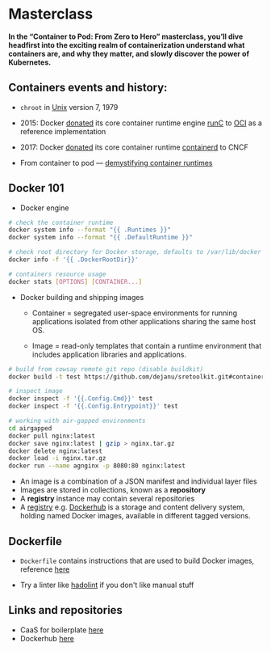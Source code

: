 # Masterclass
__In the “Container to Pod: From Zero to Hero” masterclass, you’ll dive headfirst into the exciting realm of containerization understand what containers are, and why they matter, and slowly discover the power of Kubernetes.__

## Containers events and history:

* `chroot` in [Unix](https://en.wikipedia.org/wiki/Version_7_Unix) version 7, 1979

* 2015: Docker [donated](https://www.docker.com/blog/runc/) its core container runtime engine [runC](https://github.com/opencontainers/runc) to [OCI](https://opencontainers.org/about/overview/) as a reference implementation

* 2017: Docker [donated](https://thenewstack.io/docker-donate-container-runtime-containerd-cloud-native-computing-foundation/) its core container runtime [containerd](https://github.com/containerd/containerd) to CNCF

* From container to pod — [demystifying container runtimes](https://medium.com/faun/from-container-to-pod-demystifying-container-runtimes-a3fd03ee0601)

## Docker 101

* Docker engine
```bash
# check the container runtime
docker system info --format "{{ .Runtimes }}"
docker system info --format "{{ .DefaultRuntime }}"

# check root directory for Docker storage, defaults to /var/lib/docker
docker info -f '{{ .DockerRootDir}}'

# containers resource usage
docker stats [OPTIONS] [CONTAINER...]
```

* Docker building and shipping images

    - Container = segregated user-space environments for running applications isolated from other applications sharing the same host OS.

    - Image = read-only templates that contain a runtime environment that includes application libraries and applications.

```bash
# build from cowsay remote git repo (disable buildkit)
docker build -t test https://github.com/dejanu/sretoolkit.git#container:docker --no-cache

# inspect image
docker inspect -f '{{.Config.Cmd}}' test
docker inspect -f '{{.Config.Entrypoint}}' test

# working with air-gapped environments
cd airgapped
docker pull nginx:latest
docker save nginx:latest | gzip > nginx.tar.gz
docker delete nginx:latest
docker load -i nginx.tar.gz
docker run --name agnginx -p 8080:80 nginx:latest
```

* An image is a combination of a JSON manifest and individual layer files
* Images are stored in collections, known as a **repository**
* A **registry** instance may contain several repositories
* A [registry](https://docs.docker.com/registry/) e.g. [Dockerhub](https://hub.docker.com/) is a storage and content delivery system, holding named Docker images, available in different tagged versions. 

## Dockerfile

* `Dockerfile` contains instructions that are used to build Docker images, reference [here](https://docs.docker.com/engine/reference/builder/)

* Try a linter like [hadolint](https://github.com/hadolint/hadolint) if you don't like manual stuff


## Links and repositories

* CaaS for boilerplate [here](https://github.com/dejanu/CaaS)
* Dockerhub [here](https://hub.docker.com/)
